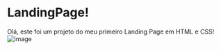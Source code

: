 # LandingPage!
Olá, este foi um projeto do meu primeiro Landing Page em HTML e CSS! 
![image](https://user-images.githubusercontent.com/100854994/221697748-b9f46169-7d1e-4d3b-8fec-d20be3727916.png)

